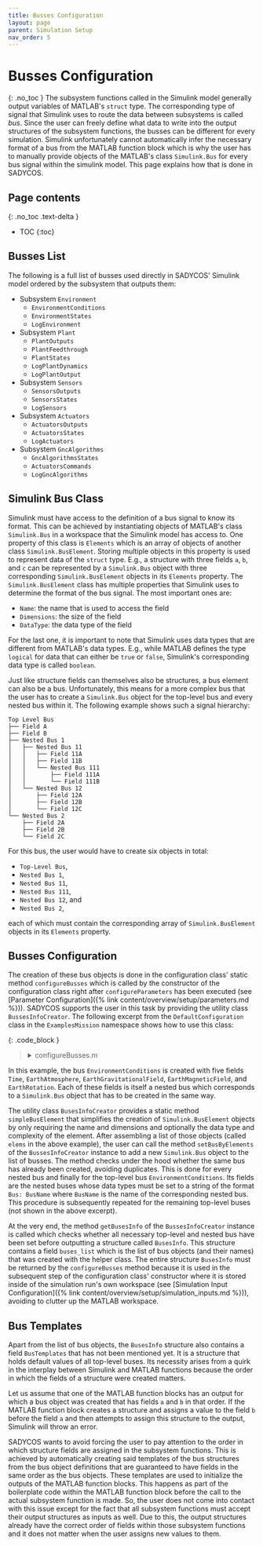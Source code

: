 ```yaml
---
title: Busses Configuration
layout: page
parent: Simulation Setup
nav_order: 5
---
```


# Busses Configuration
{: .no_toc }
The subsystem functions called in the Simulink model generally output variables of MATLAB's `struct` type.
The corresponding type of signal that Simulink uses to route the data between subsystems is called _bus_.
Since the user can freely define what data to write into the output structures of the subsystem functions, the busses can be different for every simulation.
Simulink unfortunately cannot automatically infer the necessary format of a bus from the MATLAB function block which is why the user has to manually provide objects of the MATLAB's class `Simulink.Bus` for every bus signal within the simulink model.
This page explains how that is done in SADYCOS.

## Page contents
{: .no_toc .text-delta }
- TOC
{:toc}

## Busses List
The following is a full list of busses used directly in SADYCOS' Simulink model ordered by the subsystem that outputs them:
- Subsystem `Environment`
    - `EnvironmentConditions`
    - `EnvironmentStates`
    - `LogEnvironment`
- Subsystem `Plant`
    - `PlantOutputs`
    - `PlantFeedthrough`
    - `PlantStates`
    - `LogPlantDynamics`
    - `LogPlantOutput`
- Subsystem `Sensors`
    - `SensorsOutputs`
    - `SensorsStates`
    - `LogSensors`
- Subsystem `Actuators`
    - `ActuatorsOutputs`
    - `ActuatorsStates`
    - `LogActuators`
- Subsystem `GncAlgorithms`
    - `GncAlgorithmsStates`
    - `ActuatorsCommands`
    - `LogGncAlgorithms`

## Simulink Bus Class
Simulink must have access to the definition of a bus signal to know its format.
This can be achieved by instantiating objects of MATLAB's class `Simulink.Bus` in a workspace that the Simulink model has access to.
One property of this class is `Elements` which is an array of objects of another class `Simulink.BusElement`.
Storing multiple objects in this property is used to represent data of the `struct` type.
E.g., a structure with three fields `a`, `b`, and `c` can be represented by a `Simulink.Bus` object with three corresponding `Simulink.BusElement` objects in its `Elements` property.
The `Simulink.BusElement` class has multiple properties that Simulink uses to determine the format of the bus signal.
The most important ones are:
- `Name`: the name that is used to access the field
- `Dimensions`: the size of the field
- `DataType`: the data type of the field

For the last one, it is important to note that Simulink uses data types that are different from MATLAB's data types.
E.g., while MATLAB defines the type `logical` for data that can either be `true` or `false`, Simulink's corresponding data type is called `boolean`.

Just like structure fields can themselves also be structures, a bus element can also be a bus.
Unfortunately, this means for a more complex bus that the user has to create a `Simulink.Bus` object for the top-level bus and every nested bus within it.
The following example shows such a signal hierarchy:
```
Top Level Bus
├── Field A
├── Field B
├── Nested Bus 1
│   ├── Nested Bus 11
│   │   ├── Field 11A
│   │   ├── Field 11B
│   │   └── Nested Bus 111
│   │       ├── Field 111A
│   │       └── Field 111B
│   └── Nested Bus 12
│       ├── Field 12A
│       ├── Field 12B
│       └── Field 12C
└── Nested Bus 2
    ├── Field 2A
    ├── Field 2B
    └── Field 2C
```

For this bus, the user would have to create six objects in total:
- `Top-Level Bus`,
- `Nested Bus 1`,
- `Nested Bus 11`,
- `Nested Bus 111`,
- `Nested Bus 12`, and
- `Nested Bus 2`,

each of which must contain the corresponding array of `Simulink.BusElement` objects in its `Elements` property.

## Busses Configuration
The creation of these bus objects is done in the configuration class' static method `configureBusses` which is called by the constructor of the configuration class right after `configureParameters` has been executed (see [Parameter Configuration]({% link content/overview/setup/parameters.md %})).
SADYCOS supports the user in this task by providing the utility class `BussesInfoCreator`.
The following excerpt from the `DefaultConfiguration` class in the `ExamplesMission` namespace shows how to use this class:

{: .code_block }
> <details closed markdown="block">
> <summary>configureBusses.m</summary>
> ```matlab
> %% Use helper class
> import BusesInfoCreator.simpleBusElement
> 
> ...
> 
> %% EnvironmentConditions
> 
> % Nested Buses
> 
> % Time
> elems = simpleBusElement('current_time__mjd', 1, 'double');
> 
> busesInfoCreator.setBusByElements('Time', elems);
> 
> % Earth Atmosphere
> elems = [simpleBusElement('mass_density__kg_per_m3', 1), ...
>             simpleBusElement('number_density__1_per_m3', 1), ...
>             simpleBusElement('temperature__K', 1)];
> 
> busesInfoCreator.setBusByElements('EarthAtmosphere', elems);
> 
> % Earth Gravitational Field
> elems = simpleBusElement('gravitational_acceleration_I__m_per_s2', 3);
> 
> busesInfoCreator.setBusByElements('EarthGravitationalField', elems);
> 
> % Earth Magnetic Field
> elems = simpleBusElement('magnetic_field_I__T', 3);
> 
> busesInfoCreator.setBusByElements('EarthMagneticField', elems);
> 
> % Earth Rotation
> elems = simpleBusElement('earth_quaternion_EI', 4);
> 
> busesInfoCreator.setBusByElements('EarthRotation', elems);
> 
> % Top-Level Bus
> 
> elems = [simpleBusElement('Time', 1, 'Bus: Time'), ...
>             simpleBusElement('EarthAtmosphere', 1, 'Bus: EarthAtmosphere'), ...
>             simpleBusElement('EarthGravitationalField', 1, 'Bus: EarthGravitationalField'), ...
>             simpleBusElement('EarthMagneticField', 1, 'Bus: EarthMagneticField'), ...
>             simpleBusElement('EarthRotation', 1, 'Bus: EarthRotation')];
> 
> busesInfoCreator.setBusByElements('EnvironmentConditions', elems);
> ```
> </details>

In this example, the bus `EnvironmentConditions` is created with five fields `Time`, `EarthAtmosphere`, `EarthGravitationalField`, `EarthMagneticField`, and `EarthRotation`.
Each of these fields is itself a nested bus which corresponds to a `Simulink.Bus` object that has to be created in the same way.

The utility class `BusesInfoCreator` provides a static method `simpleBusElement` that simplifies the creation of `Simulink.BusElement` objects by only requiring the name and dimensions and optionally the data type and complexity of the element.
After assembling a list of those objects (called `elems` in the above example), the user can call the method `setBusByElements` of the `BussesInfoCreator` instance to add a new `Simulink.Bus` object to the list of busses.
The method checks under the hood whether the same bus has already been created, avoiding duplicates.
This is done for every nested bus and finally for the top-level bus `EnvironmentConditions`.
Its fields are the nested buses whose data types must be set to a string of the format `Bus: BusName` where `BusName` is the name of the corresponding nested bus.
This procedure is subsequently repeated for the remaining top-level buses (not shown in the above excerpt).

At the very end, the method `getBusesInfo` of the `BussesInfoCreator` instance is called which checks whether all necessary top-level and nested bus have been set before outputting a structure called `BusesInfo`.
This structure contains a field `buses_list` which is the list of bus objects (and their names) that was created with the helper class.
The entire structure `BusesInfo` must be returned by the `configureBusses` method because it is used in the subsequent step of the configuration class' constructor where it is stored inside of the simulation run's own workspace (see [Simulation Input Configuration]({% link content/overview/setup/simulation_inputs.md %})), avoiding to clutter up the MATLAB workspace.

## Bus Templates
Apart from the list of bus objects, the `BusesInfo` structure also contains a field `BusTemplates` that has not been mentioned yet.
It is a structure that holds default values of all top-level buses.
Its necessity arises from a quirk in the interplay between Simulink and MATLAB functions because the order in which the fields of a structure were created matters.

Let us assume that one of the MATLAB function blocks has an output for which a bus object was created that has fields `a` and `b` in that order.
If the MATLAB function block creates a structure and assigns a value to the field `b` before the field `a` and then attempts to assign this structure to the output, Simulink will throw an error.

SADYCOS wants to avoid forcing the user to pay attention to the order in which structure fields are assigned in the subsystem functions.
This is achieved by automatically creating said templates of the bus structures from the bus object definitions that are guaranteed to have fields in the same order as the bus objects.
These templates are used to initialize the outputs of the MATLAB function blocks.
This happens as part of the boilerplate code within the MATLAB function block before the call to the actual subsystem function is made.
So, the user does not come into contact with this issue except for the fact that all subsystem functions must accept their output structures as inputs as well.
Due to this, the output structures already have the correct order of fields within those subsystem functions and it does not matter when the user assigns new values to them.